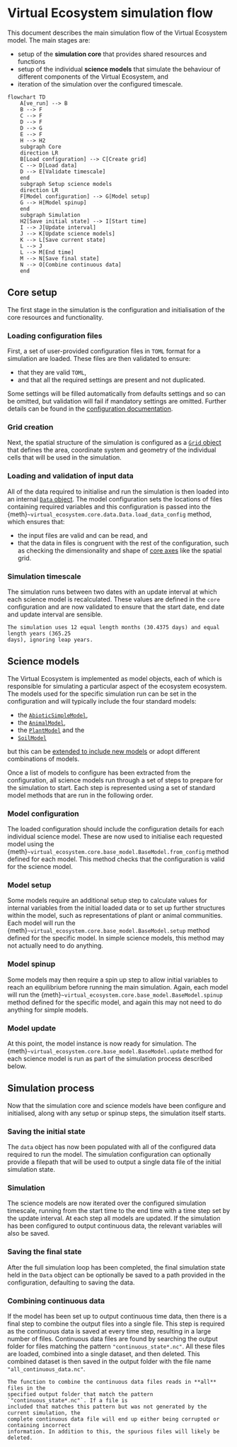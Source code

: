 # Virtual Ecosystem simulation flow

This document describes the main simulation flow of the Virtual Ecosystem model. The
main stages are:

* setup of the **simulation core** that provides shared resources and functions
* setup of the individual **science models** that simulate the behaviour of different
components of the Virtual Ecosystem, and
* iteration of the simulation over the configured timescale.

```{mermaid}
flowchart TD
    A[ve_run] --> B
    B --> F
    C --> F
    D --> F
    D --> G
    E --> F
    H --> H2
    subgraph Core 
    direction LR
    B[Load configuration] --> C[Create grid]
    C --> D[Load data]
    D --> E[Validate timescale]
    end
    subgraph Setup science models
    direction LR
    F[Model configuration] --> G[Model setup]
    G --> H[Model spinup]
    end
    subgraph Simulation
    H2[Save initial state] --> I[Start time]
    I --> J[Update interval]
    J --> K[Update science models]
    K --> L[Save current state]
    L --> J
    L --> M[End time]
    M --> N[Save final state]
    N --> O[Combine continuous data]
    end
```

## Core setup

The first stage in the simulation is the configuration and initialisation of the core
resources and functionality.

### Loading configuration files

First, a set of user-provided configuration files in `TOML` format for a simulation are
loaded. These files are then validated to ensure:

* that they are valid `TOML`,
* and that all the required settings are present and not duplicated.

Some settings will be filled automatically from defaults settings and so can be omitted,
but validation will fail if mandatory settings are omitted. Further details can be found
in the [configuration documentation](../using_the_ve/configuration/config.md).

### Grid creation

Next, the spatial structure of the simulation is configured as a [`Grid`
object](../using_the_ve/configuration/grid.md) that defines the area, coordinate system
and geometry of the individual cells that will be used in the simulation.

### Loading and validation of input data

All of the data required to initialise and run the simulation is then loaded into an
internal [`Data` object](../using_the_ve/data/data.md). The model configuration sets the
locations of files containing required variables and this configuration is passed into
the {meth}`~virtual_ecosystem.core.data.Data.load_data_config` method, which ensures
that:

* the input files are valid and can be read, and
* that the data in files is congruent with the rest of the configuration, such as
  checking the dimensionality and shape of [core
  axes](../using_the_ve/configuration/axes.md) like the spatial grid.

### Simulation timescale

The simulation runs between two dates with an update interval at which each science
model is recalculated. These values are defined in the `core` configuration and are
now validated to ensure that the start date, end date and update interval are sensible.

```{note}
The simulation uses 12 equal length months (30.4375 days) and equal length years (365.25
days), ignoring leap years.
```

## Science models

The Virtual Ecosystem is implemented as model objects, each of which is responsible for
simulating a particular aspect of the ecosystem ecosystem. The models used for the
specific simulation run can be set in the configuration and will typically include the
four standard models:

* the [`AbioticSimpleModel`](../api/models/abiotic_simple.md),
* the [`AnimalModel`](../api/models/animal.md),
* the [`PlantModel`](../api/models/plants.md) and the
* [`SoilModel`](../api/models/soil.md)

but this can be [extended to include new
models](../development/design/defining_new_models.md) or adopt different combinations of
models.

Once a list of models to configure has been extracted from the configuration, all
science models run through a set of steps to prepare for the simulation to start. Each
step is represented using a set of standard model methods that are run in the following
order.

### Model configuration

The loaded configuration should include the configuration details for each individual
science model. These are now used to initialise each requested model using the
{meth}`~virtual_ecosystem.core.base_model.BaseModel.from_config` method defined
for each model. This method checks that the configuration is valid for the science
model.

### Model setup

Some models require an additional setup step to calculate values for internal variables
from the initial loaded data or to set up further structures within the model, such as
representations of plant or animal communities. Each model will run the
{meth}`~virtual_ecosystem.core.base_model.BaseModel.setup` method defined for the
specific model. In simple science models, this method may not actually need to do
anything.

### Model spinup

Some models may then require a spin up step to allow initial variables to reach an
equilibrium before running the main simulation. Again, each model will run the
{meth}`~virtual_ecosystem.core.base_model.BaseModel.spinup` method defined for the
specific model, and again this may not need to do anything for simple models.

### Model update

At this point, the model instance is now ready for simulation. The
{meth}`~virtual_ecosystem.core.base_model.BaseModel.update` method for each science
model is run as part of the simulation process described below.

## Simulation process

Now that the simulation core and science models have been configure and initialised,
along with any setup or spinup steps, the simulation itself starts.

### Saving the initial state

The `data` object has now been populated with all of the configured data required to run
the model. The simulation configuration can optionally provide a filepath that will be
used to output a single data file of the initial simulation state.

### Simulation

The science models are now iterated over the configured simulation timescale, running
from the start time to the end time with a time step set by the update interval. At each
step all models are updated. If the simulation has been configured to output continuous
data, the relevant variables will also be saved.

### Saving the final state

After the full simulation loop has been completed, the final simulation state held in
the `Data` object can be optionally be saved to a path provided in the configuration,
defaulting to saving the data.

### Combining continuous data

If the model has been set up to output continuous time data, then there is a final step
to combine the output files into a single file. This step is required as the continuous
data is saved at every time step, resulting in a large number of files. Continuous data
files are found by searching the output folder for files matching the pattern
`"continuous_state*.nc"`. All these files are loaded, combined into a single dataset,
and then deleted. This combined dataset is then saved in the output folder with the file
name `"all_continuous_data.nc"`.

```{warning}
The function to combine the continuous data files reads in **all** files in the
specified output folder that match the pattern `"continuous_state*.nc"`. If a file is
included that matches this pattern but was not generated by the current simulation, the
complete continuous data file will end up either being corrupted or containing incorrect
information. In addition to this, the spurious files will likely be deleted.
```
